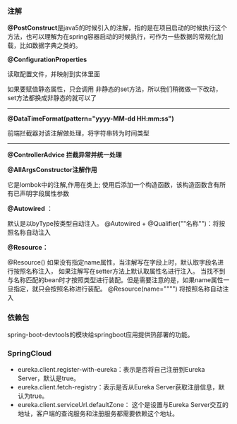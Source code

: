 ### 注解

**@PostConstruct**是java5的时候引入的注解，指的是在项目启动的时候执行这个方法，也可以理解为在spring容器启动的时候执行，可作为一些数据的常规化加载，比如数据字典之类的。

**@ConfigurationProperties**

读取配置文件，并映射到实体里面

如果要赋值静态属性，只会调用 非静态的set方法，所以我们稍微做一下改动，set方法都换成非静态的就可以了

--------

**@DataTimeFormat(pattern="yyyy-MM-dd HH:mm:ss")**

前端拦截器对该注解做处理，将字符串转为时间类型

-------

**@ControllerAdvice 拦截异常并统一处理**

**@AllArgsConstructor注解作用**

它是lombok中的注解,作用在类上;
使用后添加一个构造函数，该构造函数含有所有已声明字段属性参数

 **@Autowired** ：

默认是以byType按类型自动注入。  @Autowired + @Qualifier(""名称"")：将按照名称自动注入   

**@Resource：** 

 @Resource() 如果没有指定name属性，当注解写在字段上时，默认取字段名进行按照名称注入，  如果注解写在setter方法上默认取属性名进行注入。   当找不到与名称匹配的bean时才按照类型进行装配。但是需要注意的是，如果name属性一旦指定，就只会按照名称进行装配。  @Resource(name="""")  将按照名称自动注入

### 依赖包

spring-boot-devtools的模块给springboot应用提供热部署的功能。

### SpringCloud

- eureka.client.register-with-eureka：表示是否将自己注册到Eureka Server，默认是true。
- eureka.client.fetch-registry：表示是否从Eureka Server获取注册信息，默认为true。
- eureka.client.serviceUrl.defaultZone： 这个是设置与Eureka Server交互的地址，客户端的查询服务和注册服务都需要依赖这个地址。